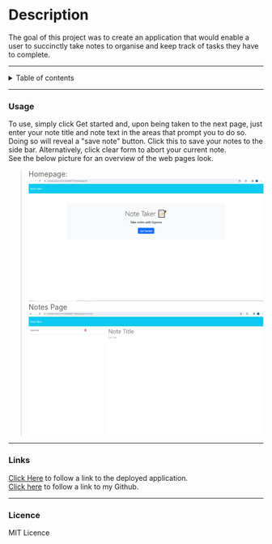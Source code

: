 # Description

The goal of this project was to create an application that would enable a user to succinctly take notes to organise and keep track of tasks they have to complete.<br>

---
<details>
    <summary>Table of contents</summary>
    <ul>
        <li>
            <a href="#item">Item</a>
        </li>
    </ul>
</details>

---
### Usage

To use, simply click Get started and, upon being taken to the next page, just enter your note title and note text in the areas that prompt you to do so.<br>
Doing so will reveal a "save note" button. Click this to save your notes to the side bar. Alternatively, click clear form to abort your current note.<br>
See the below picture for an overview of the web pages look.<br>
> Homepage:
![Note taker website overview](./assets/weekly_challenge.PNG)
> Notes Page
![Note taker website overview](./assets/weekly_challenge_2.PNG)

---
### Links

[Click Here](https://evening-island-01616-f5eb0a467110.herokuapp.com/) to follow a link to the deployed application.<br>
[Click here](https://github.com/JLP-55/Note-Taker) to follow a link to my Github.

---
### Licence

MIT Licence
